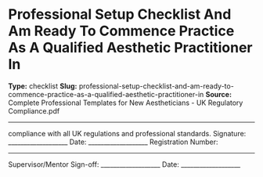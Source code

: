 # Professional Setup Checklist And Am Ready To Commence Practice As A Qualified Aesthetic Practitioner In

**Type:** checklist
**Slug:** professional-setup-checklist-and-am-ready-to-commence-practice-as-a-qualified-aesthetic-practitioner-in
**Source:** Complete Professional Templates for New Aestheticians - UK Regulatory Compliance.pdf

---

compliance with all UK regulations and professional standards.
Signature: ___________________ Date: ___________________ Registration Number:
___________________
Supervisor/Mentor Sign-off: ___________________ Date: ___________________